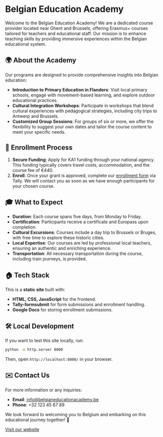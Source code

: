 # Belgian Education Academy

Welcome to the Belgian Education Academy! We are a dedicated course provider located near Ghent and Brussels, offering Erasmus+ courses tailored for teachers and educational staff. Our mission is to enhance teaching skills by providing immersive experiences within the Belgian educational system.

## 🌍 About the Academy

Our programs are designed to provide comprehensive insights into Belgian education:

- **Introduction to Primary Education in Flanders**: Visit local primary schools, engage with movement-based learning, and explore outdoor educational practices.
- **Cultural Integration Workshops**: Participate in workshops that blend cultural experiences with pedagogical strategies, including city trips to Antwerp and Brussels.
- **Customized Group Sessions**: For groups of six or more, we offer the flexibility to suggest your own dates and tailor the course content to meet your specific needs.

## 📝 Enrollment Process

1. **Secure Funding**: Apply for KA1 funding through your national agency. This funding typically covers travel costs, accommodation, and the course fee of €440.
2. **Enroll**: Once your grant is approved, complete our [enrollment form](https://tally.so/) via Tally. We will contact you as soon as we have enough participants for your chosen course.

## 🎓 What to Expect

- **Duration**: Each course spans five days, from Monday to Friday.
- **Certification**: Participants receive a certificate and Europass upon completion.
- **Cultural Excursions**: Courses include a day trip to Brussels or Bruges, with free time to explore these historic cities.
- **Local Expertise**: Our courses are led by professional local teachers, ensuring an authentic and enriching experience.
- **Transportation**: All necessary transportation during the course, including train journeys, is provided.

## 🏠 Tech Stack

This is a **static site** built with:
- **HTML, CSS, JavaScript** for the frontend.
- **Tally-formsubmit** for form submissions and enrollment handling.
- **Google Docs** for storing enrollment submissions.

## 🛠️ Local Development

If you want to test this site locally, run:

```bash
python -m http.server 8000
```

Then, open `http://localhost:8000/` in your browser.

## ✉️ Contact Us

For more information or any inquiries:

- **Email**: [info@belgianeducationacademy.be](mailto:info@belgianeducationacademy.be)
- **Phone**: +32 123 45 67 89

We look forward to welcoming you to Belgium and embarking on this educational journey together! 🚀

[Visit our website](https://robbevanherpe1.github.io/belgianeducationacademy/)

